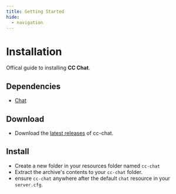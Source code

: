 ```yaml
---
title: Getting Started
hide:
  - navigation
---
```


# Installation
Offical guide to installing **CC Chat**.

## Dependencies
- [Chat](https://github.com/citizenfx/cfx-server-data/tree/master/resources/%5Bgameplay%5D/chat)

## Download
- Download the [latest releases](https://github.com/Concept-Collective/cc-chat/releases/latest) of cc-chat.

## Install
- Create a new folder in your resources folder named ``cc-chat``
- Extract the archive's contents to your ``cc-chat`` folder.
- ensure ``cc-chat`` anywhere after the default ``chat`` resource in your ``server.cfg``.
